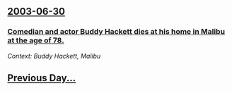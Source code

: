 ## [2003-06-30](/news/2003/06/30/index.md)

### [ Comedian and actor Buddy Hackett dies at his home in Malibu at the age of 78.](/news/2003/06/30/comedian-and-actor-buddy-hackett-dies-at-his-home-in-malibu-at-the-age-of-78.md)
_Context: Buddy Hackett, Malibu_

## [Previous Day...](/news/2003/06/29/index.md)

